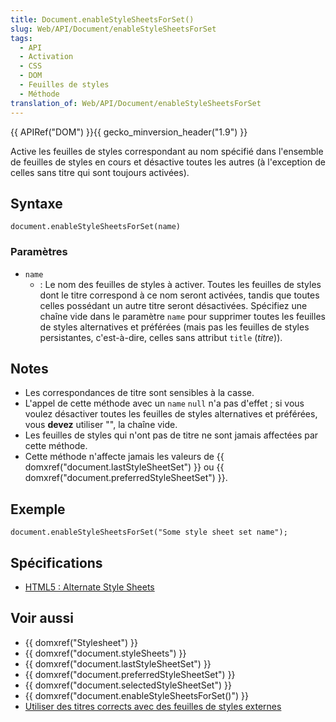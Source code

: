 ```yaml
---
title: Document.enableStyleSheetsForSet()
slug: Web/API/Document/enableStyleSheetsForSet
tags:
  - API
  - Activation
  - CSS
  - DOM
  - Feuilles de styles
  - Méthode
translation_of: Web/API/Document/enableStyleSheetsForSet
---
```

{{ APIRef("DOM") }}{{ gecko_minversion_header("1.9") }}

Active les feuilles de styles correspondant au nom spécifié dans l'ensemble de feuilles de styles en cours et désactive toutes les autres (à l'exception de celles sans titre qui sont toujours activées).

## Syntaxe

    document.enableStyleSheetsForSet(name)

### Paramètres

- `name`
  - : Le nom des feuilles de styles à activer. Toutes les feuilles de styles dont le titre correspond à ce nom seront activées, tandis que toutes celles possédant un autre titre seront désactivées. Spécifiez une chaîne vide dans le paramètre `name` pour supprimer toutes les feuilles de styles alternatives et préférées (mais pas les feuilles de styles persistantes, c'est-à-dire, celles sans attribut `title` (_titre_)).

## Notes

- Les correspondances de titre sont sensibles à la casse.
- L'appel de cette méthode avec un `name`  `null` n'a pas d'effet ; si vous voulez désactiver toutes les feuilles de styles alternatives et préférées, vous **devez** utiliser "",  la chaîne vide.
- Les feuilles de styles qui n'ont pas de titre ne sont jamais affectées par cette méthode.
- Cette méthode n'affecte jamais les valeurs de {{ domxref("document.lastStyleSheetSet") }} ou {{ domxref("document.preferredStyleSheetSet") }}.

## Exemple

    document.enableStyleSheetsForSet("Some style sheet set name");

## Spécifications

- [HTML5 : Alternate Style Sheets](http://www.whatwg.org/specs/web-apps/current-work/#alternate-style-sheets)

## Voir aussi

- {{ domxref("Stylesheet") }}
- {{ domxref("document.styleSheets") }}
- {{ domxref("document.lastStyleSheetSet") }}
- {{ domxref("document.preferredStyleSheetSet") }}
- {{ domxref("document.selectedStyleSheetSet") }}
- {{ domxref("document.enableStyleSheetsForSet()") }}
- [Utiliser des titres corrects avec des feuilles de styles externes](/fr/docs/Archive/Standards_du_Web/Utiliser_des_titres_corrects_avec_des_feuilles_de_styles_externes)
